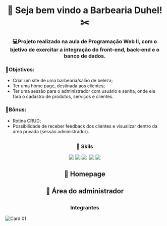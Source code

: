 # <div align="center">💈 Seja bem vindo a Barbearia Duhel! ✂️</div>

### <div align="center">💻Projeto realizado na aula de Programação Web II, com o bjetivo de exercitar a integração do front-end, back-end e o banco de dados.</div>

### 📌Objetivos:
- Criar um site de uma barbearia/salão de beleza;
- Ter uma home page, destinada aos clientes;
- Ter uma sessão para o administrador com usuário e senha, onde ele fará o cadastro de produtos, serviços e clientes.

### 🎁Bônus:
 - Rotina CRUD;
 - Possibilidade de receber feedback dos clientes e visualizar dentro da área privada (sessão administrador).
 
##
### <div align="center">🚀 Skils</div>
<div align="center">
  <img src="https://img.shields.io/badge/HTML5-E34F26?style=for-the-badge&logo=html5&logoColor=white">
  <img src="https://img.shields.io/badge/CSS3-1572B6?style=for-the-badge&logo=css3&logoColor=white">
  <img src="https://img.shields.io/badge/JavaScript-323330?style=for-the-badge&logo=javascript&logoColor=F7DF1E">
  <img src"https://img.shields.io/badge/PHP-777BB4?style=for-the-badge&logo=php&logoColor=white">
  <img src="https://img.shields.io/badge/MySQL-005C84?style=for-the-badge&logo=mysql&logoColor=white">
  <img src="https://img.shields.io/badge/Adobe%20Photoshop-31A8FF?style=for-the-badge&logo=Adobe%20Photoshop&logoColor=black">
</div>

##
## <div align="center">🏡 Homepage</div>


##
## <div align="center">🔐 Área do administrador</div>


##
### <div align="center">Integrantes</div>
![Card 01](https://user-images.githubusercontent.com/79329906/151829772-bfa2acf4-56a3-4f13-8de2-d1c1dc328406.svg)

